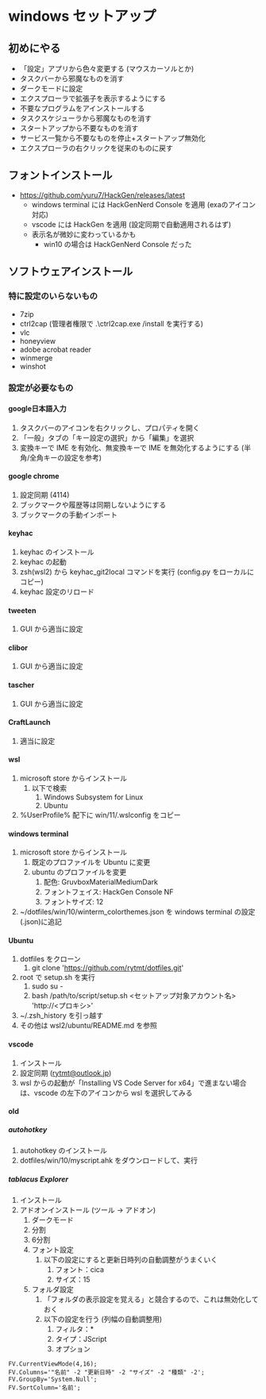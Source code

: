 # windows セットアップ

## 初めにやる
- 「設定」アプリから色々変更する (マウスカーソルとか)
- タスクバーから邪魔なものを消す
- ダークモードに設定
- エクスプローラで拡張子を表示するようにする
- 不要なプログラムをアインストールする
- タスクスケジューラから邪魔なものを消す
- スタートアップから不要なものを消す
- サービス一覧から不要なものを停止+スタートアップ無効化
- エクスプローラの右クリックを従来のものに戻す

## フォントインストール
- https://github.com/yuru7/HackGen/releases/latest
  - windows terminal には HackGenNerd Console を適用 (exaのアイコン対応)
  - vscode には HackGen を適用 (設定同期で自動適用されるはず)
  - 表示名が微妙に変わっているかも
    - win10 の場合は HackGenNerd Console だった

## ソフトウェアインストール
### 特に設定のいらないもの
- 7zip
- ctrl2cap (管理者権限で .\ctrl2cap.exe /install を実行する)
- vlc
- honeyview
- adobe acrobat reader
- winmerge
- winshot

### 設定が必要なもの
#### google日本語入力
1. タスクバーのアイコンを右クリックし、プロパティを開く
2. 「一般」タブの「キー設定の選択」から「編集」を選択
3. 変換キーで IME を有効化、無変換キーで IME を無効化するようにする (半角/全角キーの設定を参考)

#### google chrome
1. 設定同期 (4114)
2. ブックマークや履歴等は同期しないようにする
3. ブックマークの手動インポート

#### keyhac
1. keyhac のインストール
2. keyhac の起動
3. zsh(wsl2) から keyhac_git2local コマンドを実行 (config.py をローカルにコピー)
4. keyhac 設定のリロード

#### tweeten
1. GUI から適当に設定

#### clibor
1. GUI から適当に設定

#### tascher
1. GUI から適当に設定

#### CraftLaunch
1. 適当に設定

#### wsl
1. microsoft store からインストール
   1. 以下で検索
      1. Windows Subsystem for Linux
      2. Ubuntu
2. %UserProfile% 配下に win/11/.wslconfig をコピー

#### windows terminal
1. microsoft store からインストール
   1. 既定のプロファイルを Ubuntu に変更
   2. ubuntu のプロファイルを変更
      1. 配色: GruvboxMaterialMediumDark
      2. フォントフェイス: HackGen Console NF
      3. フォントサイズ: 12
2. ~/dotfiles/win/10/winterm_colorthemes.json を windows terminal の設定(.json)に追記

#### Ubuntu
1. dotfiles をクローン
   1. git clone 'https://github.com/rytmt/dotfiles.git'
2. root で setup.sh を実行
   1. sudo su -
   2. bash /path/to/script/setup.sh <セットアップ対象アカウント名> 'http://<プロキシ>'
3. ~/.zsh_history を引っ越す
4. その他は wsl2/ubuntu/README.md を参照

#### vscode
1. インストール
2. 設定同期 (rytmt@outlook.jp)
3. wsl からの起動が「Installing VS Code Server for x64」で進まない場合は、vscode の左下のアイコンから wsl を選択してみる

#### old
##### autohotkey
1. autohotkey のインストール
2. dotfiles/win/10/myscript.ahk をダウンロードして、実行

##### tablacus Explorer
1. インストール
2. アドオンインストール (ツール -> アドオン)
   1. ダークモード
   2. 分割
   3. 6分割
   4. フォント設定
      1. 以下の設定にすると更新日時列の自動調整がうまくいく
         1. フォント：cica
         2. サイズ：15
   5. フォルダ設定
      1. 「フォルダの表示設定を覚える」と競合するので、これは無効化しておく
      2. 以下の設定を行う (列幅の自動調整用)
         1. フィルタ：*
         2. タイプ：JScript
         3. オプション
```
FV.CurrentViewMode(4,16);
FV.Columns='"名前" -2 "更新日時" -2 "サイズ" -2 "種類" -2';
FV.GroupBy='System.Null';
FV.SortColumn='名前';
```
